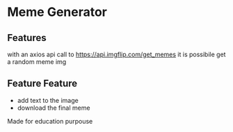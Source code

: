 # Meme Generator
## Features

with an axios api call to https://api.imgflip.com/get_memes it is possibile get a random meme img 

## Feature Feature 
- add text to the image
- download the final meme 

Made for education purpouse 
